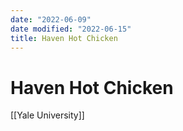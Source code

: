 ```yaml
---
date: "2022-06-09"
date modified: "2022-06-15"
title: Haven Hot Chicken
---
```


# Haven Hot Chicken
[[Yale University]]
